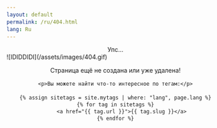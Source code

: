 ```yaml
---
layout: default
permalink: /ru/404.html
lang: Ru
---
```

<center>Упс...</center>
![IDIDDIDI](/assets/images/404.gif)
<center>
    <p>Страница ещё не создана или уже удалена!</p>

    <p>Вы можете найти что-то интересное по тегам:</p>

    {% assign sitetags = site.mytags | where: "lang", page.lang %}
    {% for tag in sitetags %}
        <a href="{{ tag.url }}">{{ tag.slug }}</a>
    {% endfor %}
</center>
